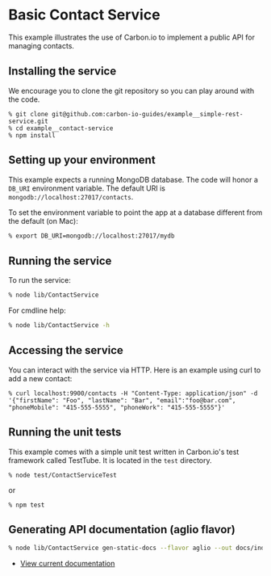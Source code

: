 # Basic Contact Service

This example illustrates the use of Carbon.io to implement a public API for managing contacts. 

## Installing the service

We encourage you to clone the git repository so you can play around
with the code. 

```
% git clone git@github.com:carbon-io-guides/example__simple-rest-service.git
% cd example__contact-service
% npm install
```

## Setting up your environment

This example expects a running MongoDB database. The code will honor a `DB_URI` environment variable. The default URI is
`mongodb://localhost:27017/contacts`.

To set the environment variable to point the app at a database different from the default (on Mac):

```sh
% export DB_URI=mongodb://localhost:27017/mydb
```

## Running the service

To run the service:

```sh
% node lib/ContactService
```

For cmdline help:

```sh
% node lib/ContactService -h
```

## Accessing the service

You can interact with the service via HTTP. Here is an example using curl to add a new contact:

```
% curl localhost:9900/contacts -H "Content-Type: application/json" -d '{"firstName": "Foo", "lastName": "Bar", "email":"foo@bar.com", "phoneMobile": "415-555-5555", "phoneWork": "415-555-5555"}'
```

## Running the unit tests

This example comes with a simple unit test written in Carbon.io's test framework called TestTube. It is located in the `test` directory. 

```
% node test/ContactServiceTest
```

or 

```
% npm test
```

## Generating API documentation (aglio flavor)

```sh
% node lib/ContactService gen-static-docs --flavor aglio --out docs/index.html
```

* [View current documentation](
http://htmlpreview.github.io/?https://raw.githubusercontent.com/carbon-io-guides/example__simple-rest-api/master/docs/index.html)
